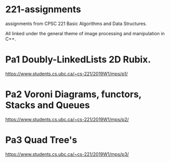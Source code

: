 # 221-assignments
assignments from CPSC 221 Basic Algorithms and Data Structures. 

All linked under the general theme of image processing and manipulation in C++.

# Pa1 Doubly-LinkedLists 2D Rubix.
https://www.students.cs.ubc.ca/~cs-221/2019W1/mps/p1/

# Pa2 Voroni Diagrams, functors, Stacks and Queues
https://www.students.cs.ubc.ca/~cs-221/2019W1/mps/p2/

# Pa3 Quad Tree's
https://www.students.cs.ubc.ca/~cs-221/2019W1/mps/p3/
